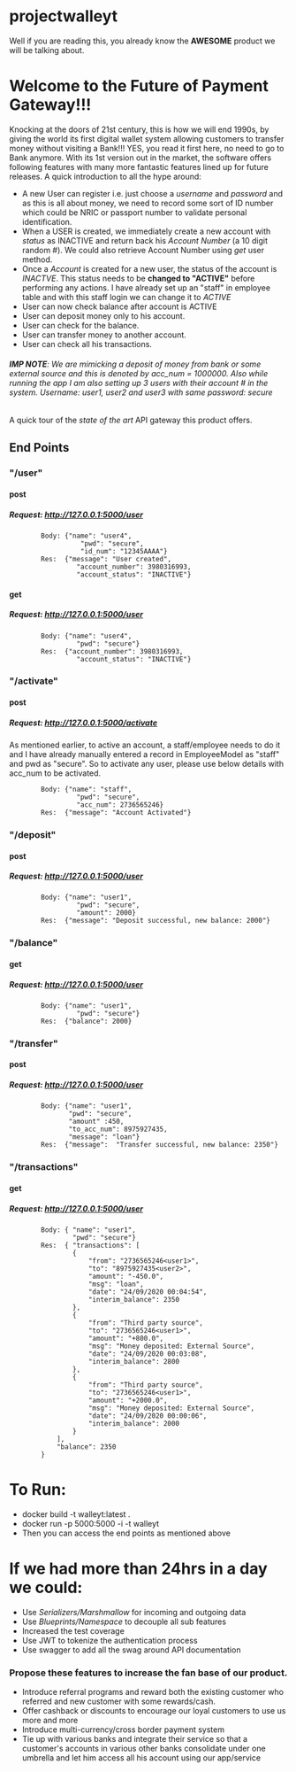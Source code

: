 # projectwalleyt

Well if you are reading this, you already know the **AWESOME** product we will be talking about.


# Welcome to the Future of Payment Gateway!!!
Knocking at the doors of 21st century, this is how we will end 1990s, by giving the world its first digital wallet system allowing customers to transfer money without visiting a Bank!!! YES, you read it first here, no need to go to Bank anymore.
With its 1st version out in the market, the software offers following features with many more fantastic features lined up for future releases.
A quick introduction to all the hype around:
- A new User can register i.e. just choose a *username* and *password* and as this is all about money, we need to record some sort of ID number which could be NRIC or passport number to validate personal identification. 
- When a USER is created, we immediately create a new account with *status* as INACTIVE and return back his *Account Number* (a 10 digit random #). We could also retrieve Account Number using *get* user method.
- Once a *Account* is created for a new user, the status of the account is *INACTVE*. This status needs to be **changed to "ACTIVE"** before performing any actions. I have already set up an "staff" in employee table and with this staff login we can change it to *ACTIVE*
- User can now check balance after account is ACTIVE
- User can deposit money only to his account.
- User can check for the balance.
- User can transfer money to another account.
- User can check all his transactions.
###### **IMP NOTE**: We are mimicking a deposit of money from bank or some external source and this is denoted by acc_num = 1000000. Also while running the app I am also setting up 3 users with their account # in the system. Username: user1, user2 and user3 with same password: *secure*

A quick tour of the *state of the art* API gateway this product offers.
## End Points
### "/user"
#### post  
##### Request: http://127.0.0.1:5000/user
			Body: {"name": "user4",
					  "pwd": "secure",
					  "id_num": "12345AAAA"}
			Res:  {"message": "User created",
				     "account_number": 3980316993,
				     "account_status": "INACTIVE"}

#### get
##### Request: http://127.0.0.1:5000/user
			Body: {"name": "user4",
				     "pwd": "secure"}
			Res:  {"account_number": 3980316993,
				     "account_status": "INACTIVE"}

### "/activate"
#### post
##### Request: http://127.0.0.1:5000/activate
As mentioned earlier, to active an account, a staff/employee needs to do it and I have already manually entered a record in EmployeeModel as "staff" and pwd as "secure". So to activate any user, please use below details with acc_num to be activated.

			Body: {"name": "staff",
				     "pwd": "secure",
				     "acc_num": 2736565246}
			Res:  {"message": "Account Activated"}

### "/deposit"
#### post
##### Request: http://127.0.0.1:5000/user
			Body: {"name": "user1",
				     "pwd": "secure",
				     "amount": 2000}
			Res:  {"message": "Deposit successful, new balance: 2000"}

### "/balance"  
#### get
##### Request: http://127.0.0.1:5000/user
			Body: {"name": "user1",
				     "pwd": "secure"}
			Res:  {"balance": 2000}

### "/transfer"
#### post
##### Request: http://127.0.0.1:5000/user
			Body: {"name": "user1",
				   "pwd": "secure",
				   "amount" :450,
				   "to_acc_num": 8975927435,
				   "message": "loan"}
			Res:  {"message":  "Transfer successful, new balance: 2350"}

### "/transactions"
#### get
##### Request: http://127.0.0.1:5000/user
			Body: {	"name": "user1",
					"pwd": "secure"}
			Res:  { "transactions": [
			        {
			            "from": "2736565246<user1>",
			            "to": "8975927435<user2>",
			            "amount": "-450.0",
			            "msg": "loan",
			            "date": "24/09/2020 00:04:54",
			            "interim_balance": 2350
			        },
			        {
			            "from": "Third party source",
			            "to": "2736565246<user1>",
			            "amount": "+800.0",
			            "msg": "Money deposited: External Source",
			            "date": "24/09/2020 00:03:08",
			            "interim_balance": 2800
			        },
			        {
			            "from": "Third party source",
			            "to": "2736565246<user1>",
			            "amount": "+2000.0",
			            "msg": "Money deposited: External Source",
			            "date": "24/09/2020 00:00:06",
			            "interim_balance": 2000
			        }
			    ],
			    "balance": 2350
			}
      
# To Run:
- docker build -t walleyt:latest .
- docker run -p 5000:5000 -i -t walleyt
- Then you can access the end points as mentioned above

# If we had more than 24hrs in a day we could:
- Use *Serializers/Marshmallow* for incoming and outgoing data
- Use *Blueprints/Namespace* to decouple all sub features
- Increased the test coverage
- Use JWT to tokenize the authentication process
- Use swagger to add all the swag around API documentation

### Propose these features to increase the fan base of our product.
- Introduce referral programs and reward both the existing customer who referred and new customer with some rewards/cash.
- Offer cashback or discounts to encourage our loyal customers to use us more and more
- Introduce multi-currency/cross border payment system
- Tie up with various banks and integrate their service so that a customer's accounts in various other banks consolidate under one umbrella and let him access all his account using our app/service
